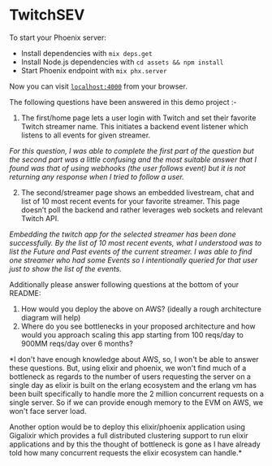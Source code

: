 # TwitchSEV

To start your Phoenix server:

  * Install dependencies with `mix deps.get`
  * Install Node.js dependencies with `cd assets && npm install`
  * Start Phoenix endpoint with `mix phx.server`

Now you can visit [`localhost:4000`](http://localhost:4000) from your browser.

The following questions have been answered in this demo project :-

1. The first/home page lets a user login with Twitch and set their favorite Twitch streamer name. This initiates a backend event listener which listens to all events for given streamer.

*For this question, I was able to complete the first part of the question but the second part was a little confusing and the most suitable answer that I found was that of using webhooks (the user follows event) but it is not returning any response when I tried to follow a user.*

2. The second/streamer page shows an embedded livestream, chat and list of 10 most recent events for your favorite streamer. This page doesn’t poll the backend and rather leverages web sockets and relevant Twitch API.

*Embedding the twitch app for the selected streamer has been done successfully. By the list of 10 most recent events, what I understood was to list the Future and Past events of the current streamer. I was able to find one streamer who had some Events so I intentionally queried for that user just to show the list of the events.*

Additionally please answer following questions at the bottom of your README:

1. How would you deploy the above on AWS? (ideally a rough architecture diagram will help)
2. Where do you see bottlenecks in your proposed architecture and how would you approach scaling this app starting from 100 reqs/day to 900MM reqs/day over 6 months?

*I don't have enough knowledge about AWS, so, I won't be able to answer these questions. But, using elixir and phoenix, we won't find much of a bottleneck as regards to the number of users requesting the server on a single day as elixir is built on the erlang ecosystem and the erlang vm has been built specifically to handle more the 2 million concurrent requests on a single server. So if we can provide enough memory to the EVM on AWS, we won't face server load.

Another option would be to deploy this elixir/phoenix application using Gigalixir which provides a full distributed clustering support to run elixir applications and by this the thought of bottleneck is gone as I have already told how many concurrent requests the elixir ecosystem can handle.*
